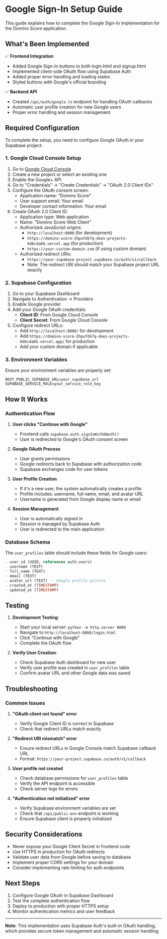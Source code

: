 # Google Sign-In Setup Guide

This guide explains how to complete the Google Sign-In implementation for the Domino Score application.

## What's Been Implemented

✅ **Frontend Integration**
- Added Google Sign-In buttons to both login.html and signup.html
- Implemented client-side OAuth flow using Supabase Auth
- Added proper error handling and loading states
- Styled buttons with Google's official branding

✅ **Backend API**
- Created `/api/auth/google.ts` endpoint for handling OAuth callbacks
- Automatic user profile creation for new Google users
- Proper error handling and session management

## Required Configuration

To complete the setup, you need to configure Google OAuth in your Supabase project:

### 1. Google Cloud Console Setup

1. Go to [Google Cloud Console](https://console.cloud.google.com/)
2. Create a new project or select an existing one
3. Enable the Google+ API
4. Go to "Credentials" → "Create Credentials" → "OAuth 2.0 Client IDs"
5. Configure the OAuth consent screen:
   - Application name: "Domino Score"
   - User support email: Your email
   - Developer contact information: Your email
6. Create OAuth 2.0 Client ID:
   - Application type: Web application
   - Name: "Domino Score Web Client"
   - Authorized JavaScript origins:
     - `http://localhost:8000` (for development)
     - `https://domino-score-2hpufdk7q-dees-projects-6dbcda66.vercel.app` (for production)
     - `https://your-custom-domain.com` (if using custom domain)
   - Authorized redirect URIs:
     - `https://your-supabase-project.supabase.co/auth/v1/callback`
     - Note: The redirect URI should match your Supabase project URL exactly

### 2. Supabase Configuration

1. Go to your Supabase Dashboard
2. Navigate to Authentication → Providers
3. Enable Google provider
4. Add your Google OAuth credentials:
   - **Client ID**: From Google Cloud Console
   - **Client Secret**: From Google Cloud Console
5. Configure redirect URLs:
   - Add `http://localhost:8000/` for development
   - Add `https://domino-score-2hpufdk7q-dees-projects-6dbcda66.vercel.app/` for production
   - Add your custom domain if applicable

### 3. Environment Variables

Ensure your environment variables are properly set:

```env
NEXT_PUBLIC_SUPABASE_URL=your_supabase_url
SUPABASE_SERVICE_ROLE=your_service_role_key
```

## How It Works

### Authentication Flow

1. **User clicks "Continue with Google"**
   - Frontend calls `supabase.auth.signInWithOAuth()`
   - User is redirected to Google's OAuth consent screen

2. **Google OAuth Process**
   - User grants permissions
   - Google redirects back to Supabase with authorization code
   - Supabase exchanges code for user tokens

3. **User Profile Creation**
   - If it's a new user, the system automatically creates a profile
   - Profile includes: username, full name, email, and avatar URL
   - Username is generated from Google display name or email

4. **Session Management**
   - User is automatically signed in
   - Session is managed by Supabase Auth
   - User is redirected to the main application

### Database Schema

The `user_profiles` table should include these fields for Google users:

```sql
- user_id (UUID, references auth.users)
- username (TEXT)
- full_name (TEXT)
- email (TEXT)
- avatar_url (TEXT) -- Google profile picture
- created_at (TIMESTAMP)
- updated_at (TIMESTAMP)
```

## Testing

1. **Development Testing**:
   - Start your local server: `python -m http.server 8000`
   - Navigate to `http://localhost:8000/login.html`
   - Click "Continue with Google"
   - Complete the OAuth flow

2. **Verify User Creation**:
   - Check Supabase Auth dashboard for new user
   - Verify user profile was created in `user_profiles` table
   - Confirm avatar URL and other Google data was saved

## Troubleshooting

### Common Issues

1. **"OAuth client not found" error**
   - Verify Google Client ID is correct in Supabase
   - Check that redirect URLs match exactly

2. **"Redirect URI mismatch" error**
   - Ensure redirect URLs in Google Console match Supabase callback URL
   - Format: `https://your-project.supabase.co/auth/v1/callback`

3. **User profile not created**
   - Check database permissions for `user_profiles` table
   - Verify the API endpoint is accessible
   - Check server logs for errors

4. **"Authentication not initialized" error**
   - Verify Supabase environment variables are set
   - Check that `/api/public-env` endpoint is working
   - Ensure Supabase client is properly initialized

## Security Considerations

- Never expose your Google Client Secret in frontend code
- Use HTTPS in production for OAuth redirects
- Validate user data from Google before saving to database
- Implement proper CORS settings for your domain
- Consider implementing rate limiting for auth endpoints

## Next Steps

1. Configure Google OAuth in Supabase Dashboard
2. Test the complete authentication flow
3. Deploy to production with proper HTTPS setup
4. Monitor authentication metrics and user feedback

---

**Note**: This implementation uses Supabase Auth's built-in OAuth handling, which provides secure token management and automatic session handling.
